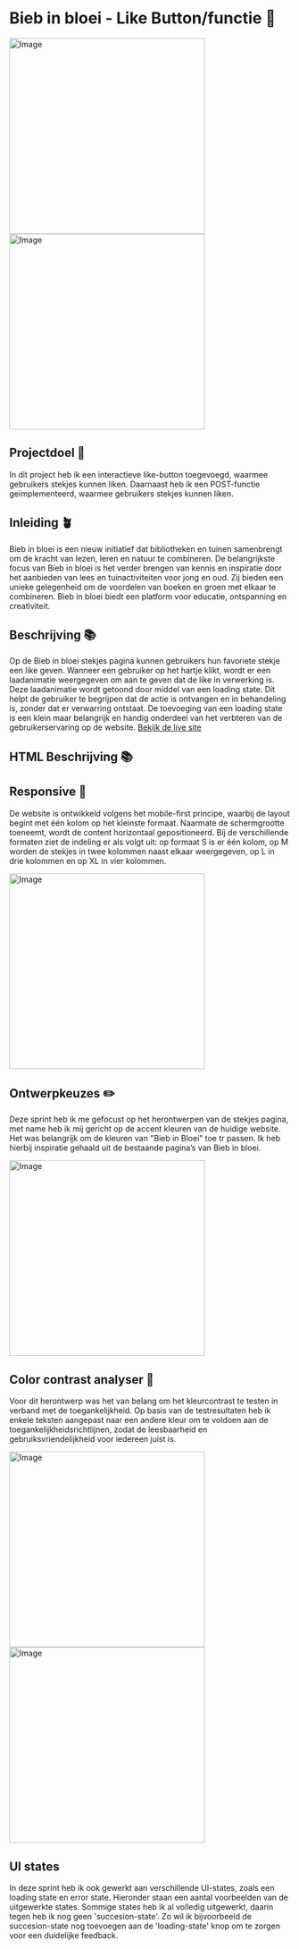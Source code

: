 # Bieb in bloei - Like Button/functie 💯

<img width="350" alt="Image" src="https://github.com/user-attachments/assets/9babe06a-267d-47b8-934e-a50e98a797cd"/>

<img width="350" alt="Image" src="https://github.com/user-attachments/assets/7f1453f8-263f-4ae4-ae24-5f3321769a0c"/>

## Projectdoel 🚀 
In dit project heb ik een interactieve like-button toegevoegd, waarmee gebruikers stekjes kunnen liken. Daarnaast heb ik een POST-functie geïmplementeerd, waarmee gebruikers stekjes kunnen liken.

## Inleiding 🪴

Bieb in bloei is een nieuw initiatief dat bibliotheken en tuinen samenbrengt om de kracht van lezen, leren en natuur te combineren. De belangrijkste focus van Bieb in bloei is het verder brengen van kennis en inspiratie door het aanbieden van lees en tuinactiviteiten voor jong en oud. Zij bieden een unieke gelegenheid om de voordelen van boeken en groen met elkaar te combineren. Bieb in bloei biedt een platform voor educatie, ontspanning en creativiteit.

## Beschrijving 📚

Op de Bieb in bloei stekjes pagina kunnen gebruikers hun favoriete stekje een like geven. Wanneer een gebruiker op het hartje klikt, wordt er een laadanimatie weergegeven om aan te geven dat de like in verwerking is. Deze laadanimatie wordt getoond door middel van een loading state. Dit helpt de gebruiker te begrijpen dat de actie is ontvangen en in behandeling is, zonder dat er verwarring ontstaat. De toevoeging van een loading state is een klein maar belangrijk en handig onderdeel van het verbteren van de gebruikerservaring op de website. [Bekijk de live site](https://the-web-is-for-everyone-interactive-bm62.onrender.com/)

## HTML Beschrijving 📚

## Responsive 🎨

De website is ontwikkeld volgens het mobile-first principe, waarbij de layout begint met één kolom op het kleinste formaat. Naarmate de schermgrootte toeneemt, wordt de content horizontaal gepositioneerd. Bij de verschillende formaten ziet de indeling er als volgt uit: op formaat S is er één kolom, op M worden de stekjes in twee kolommen naast elkaar weergegeven, op L in drie kolommen en op XL in vier kolommen. 

<img width="350" alt="Image" src="https://github.com/user-attachments/assets/01223f5b-1927-4734-a97a-5e5295ddfcbc"/>

## Ontwerpkeuzes ✏️

Deze sprint heb ik me gefocust op het herontwerpen van de stekjes pagina, met name heb ik mij gericht op de accent kleuren van de huidige website. Het was belangrijk om de kleuren van "Bieb in Bloei" toe tr passen. Ik heb hierbij inspiratie gehaald uit de bestaande pagina’s van Bieb in bloei.

<img width="350" alt="Image" src="https://github.com/user-attachments/assets/17cdae11-260b-4e58-8f14-ddede91a07d5"/>

## Color contrast analyser 🎨

Voor dit herontwerp was het van belang om het kleurcontrast te testen in verband met de toegankelijkheid. Op basis van de testresultaten heb ik enkele teksten aangepast naar een andere kleur om te voldoen aan de toegankelijkheidsrichtlijnen, zodat de leesbaarheid en gebruiksvriendelijkheid voor iedereen juist is.

<img width="350" alt="Image" src="https://github.com/user-attachments/assets/84864fc2-e7a5-4e02-af8f-74af24465045"/>

<img width="350" alt="Image" src="https://github.com/user-attachments/assets/69aa2a0c-9f7d-46d9-951f-65b46208e9d3"/>

## UI states

In deze sprint heb ik ook gewerkt aan verschillende UI-states, zoals een loading state en error state. Hieronder staan een aantal voorbeelden van de uitgewerkte states. Sommige states heb ik al volledig uitgewerkt, daarin tegen heb ik nog geen 'succesion-state'. Zo wil ik bijvoorbeeld de succesion-state nog toevoegen aan de 'loading-state' knop om te zorgen voor een duidelijke feedback.




